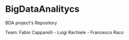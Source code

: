# BigDataAnalitycs
BDA project's Repository

Team: Fabio Capparelli - Luigi Rachiele - Francesco Raco

